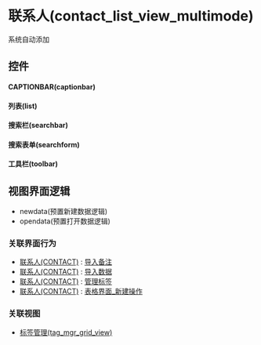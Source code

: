 # 联系人(contact_list_view_multimode)  <!-- {docsify-ignore-all} -->


系统自动添加



## 控件
#### CAPTIONBAR(captionbar)
#### 列表(list)
#### 搜索栏(searchbar)
#### 搜索表单(searchform)
#### 工具栏(toolbar)

## 视图界面逻辑
  * newdata(预置新建数据逻辑)
  * opendata(预置打开数据逻辑)


### 关联界面行为
  * [联系人(CONTACT)](module/crm/contact) : [导入备注](module/crm/contact#界面行为)
  * [联系人(CONTACT)](module/crm/contact) : [导入数据](module/crm/contact#界面行为)
  * [联系人(CONTACT)](module/crm/contact) : [管理标签](module/crm/contact#界面行为)
  * [联系人(CONTACT)](module/crm/contact) : [表格界面_新建操作](module/crm/contact#界面行为)

### 关联视图
  * [标签管理(tag_mgr_grid_view)](app/view/tag_mgr_grid_view)

<script>
 const { createApp } = Vue
  createApp({
    data() {
      return {

      }
    }
  }).use(ElementPlus).mount('#app')
</script>